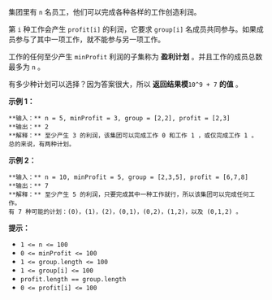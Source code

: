 集团里有 `n` 名员工，他们可以完成各种各样的工作创造利润。

第 `i` 种工作会产生 `profit[i]` 的利润，它要求 `group[i]` 名成员共同参与。如果成员参与了其中一项工作，就不能参与另一项工作。

工作的任何至少产生 `minProfit` 利润的子集称为 **盈利计划** 。并且工作的成员总数最多为 `n` 。

有多少种计划可以选择？因为答案很大，所以 **返回结果模**`10^9 + 7` **的值** 。

**示例 1：**

    
    
    **输入：** n = 5, minProfit = 3, group = [2,2], profit = [2,3]
    **输出：** 2
    **解释：** 至少产生 3 的利润，该集团可以完成工作 0 和工作 1 ，或仅完成工作 1 。
    总的来说，有两种计划。

**示例 2：**

    
    
    **输入：** n = 10, minProfit = 5, group = [2,3,5], profit = [6,7,8]
    **输出：** 7
    **解释：** 至少产生 5 的利润，只要完成其中一种工作就行，所以该集团可以完成任何工作。
    有 7 种可能的计划：(0)，(1)，(2)，(0,1)，(0,2)，(1,2)，以及 (0,1,2) 。

**提示：**

  * `1 <= n <= 100`
  * `0 <= minProfit <= 100`
  * `1 <= group.length <= 100`
  * `1 <= group[i] <= 100`
  * `profit.length == group.length`
  * `0 <= profit[i] <= 100`

